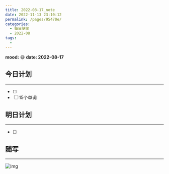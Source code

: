 ```yaml
---
title: 2022-08-17_note
date: 2022-11-13 23:10:12
permalink: /pages/95470e/
categories:
  - 每日随笔
  - 2022-08
tags:
  - 
---
```

**mood:** :smile:  									**date: 2022-08-17**  
## 今日计划  
------
- [ ]  
- [ ]  15个单词
## 明日计划  
------
- [ ]  
## 随写 
------

![img](https://img2018.cnblogs.com/i-beta/1389182/201911/1389182-20191124220408411-1155106258.png)